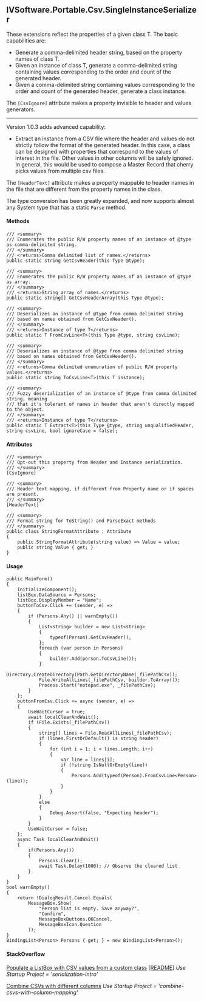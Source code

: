 ## IVSoftware.Portable.Csv.SingleInstanceSerializer

These extensions reflect the properties of a given class T. The basic capabilities are:

- Generate a comma-delimited header string, based on the property names of class T.
- Given an instance of class T, generate a comma-delimited string containing values corresponding to the order and count of the generated header.
- Given a comma-delimited string containing values corresponding to the order and count of the generated header, generate a class instance.

The `[CsvIgnore]` attribute makes a property invisible to header and values generators.

___

Version 1.0.3 adds advanced capability:

- Extract an instance from a CSV file where the header and values do not strictly follow the format of the generated header. In this case, a class can be designed with properties that correspond to the values of interest in the file. Other values in other columns will be safely ignored. In general, this would be used to compose a Master Record that cherry picks values from multiple csv files.

The `[HeaderText]` attribute makes a property mappable to header names in the file that are different from the property names in the class.

The type conversion has been greatly expanded, and now supports almost any System type that has a static `Parse` method.


#### Methods
```
/// <summary>
/// Enumerates the public R/W property names of an instance of @type as comma-delimited string.
/// </summary>
/// <returns>Comma delimited list of names.</returns>
public static string GetCsvHeader(this Type @type);

/// <summary>
/// Enumerates the public R/W property names of an instance of @type as array.
/// </summary>
/// <returns>String array of names.</returns>
public static string[] GetCsvHeaderArray(this Type @type);

/// <summary>
/// Deserializes an instance of @type from comma delimited string 
/// based on names obtained from GetCsvHeader().
/// </summary>
/// <returns>Instance of type T</returns>
public static T FromCsvLine<T>(this Type @type, string csvLine);

/// <summary>
/// Deserializes an instance of @type from comma delimited string 
/// based on names obtained from GetCsvHeader().
/// </summary>
/// <returns>Comma delimited enumuration of public R/W property values.</returns>
public static string ToCsvLine<T>(this T instance);

/// <summary>
/// Fuzzy deserialization of an instance of @type from comma delimited string, meaning
/// that it's tolerant of names in header that aren't directly mapped to the object.
/// </summary>
/// <returns>Instance of type T</returns>
public static T Extract<T>(this Type @type, string unqualifiedHeader, string csvLine, bool ignoreCase = false);
```

#### Attributes

```
/// <summary>
/// Opt-out this property from Header and Instance serialization.
/// </summary>
[CsvIgnore]

/// <summary>
/// Header text mapping, if different from Property name or if spaces are present.
/// </summary>
[HeaderText]

/// <summary>
/// Format string for ToString() and ParseExact methods
/// </summary>
public class StringFormatAttribute : Attribute
{
    public StringFormatAttribute(string value) => Value = value;
    public string Value { get; }
}
```

#### Usage


```
public MainForm()
{
    InitializeComponent();
    listBox.DataSource = Persons;
    listBox.DisplayMember = "Name";
    buttonToCsv.Click += (sender, e) =>
    {
        if (Persons.Any() || warnEmpty())
        {
            List<string> builder = new List<string>
            {
                typeof(Person).GetCsvHeader(),
            };
            foreach (var person in Persons)
            {
                builder.Add(person.ToCsvLine());
            }
            Directory.CreateDirectory(Path.GetDirectoryName(_filePathCsv));
            File.WriteAllLines(_filePathCsv, builder.ToArray());
            Process.Start("notepad.exe", _filePathCsv);
        }
    };
    buttonFromCsv.Click += async (sender, e) =>
    {
        UseWaitCursor = true;
        await localClearAndWait();
        if (File.Exists(_filePathCsv))
        {
            string[] lines = File.ReadAllLines(_filePathCsv);
            if (lines.FirstOrDefault() is string header)
            {
                for (int i = 1; i < lines.Length; i++)
                {
                    var line = lines[i];
                    if (!string.IsNullOrEmpty(line))
                    {
                        Persons.Add(typeof(Person).FromCsvLine<Person>(line));
                    }
                }
            }
            else
            {
                Debug.Assert(false, "Expecting header");
            }
        }
        UseWaitCursor = false;
    };
    async Task localClearAndWait()
    {
        if(Persons.Any())
        {
            Persons.Clear();
            await Task.Delay(1000); // Observe the cleared list
        }
    }
}
bool warnEmpty()
{
    return !DialogResult.Cancel.Equals(
        MessageBox.Show(
            "Person list is empty. Save anyway?",
            "Confirm",
            MessageBoxButtons.OKCancel,
            MessageBoxIcon.Question
        ));
}
BindingList<Person> Persons { get; } = new BindingList<Person>();
```

#### StackOverflow

[Populate a ListBox with CSV values from a custom class](https://stackoverflow.com/q/77514872/5438626) [[README](https://github.com/IVSoftware/serialization-binding-intro)]
_Use Startup Project = 'serialization-intro'_

[Combine CSVs with different columns](https://stackoverflow.com/q/77696298/5438626)
_Use Startup Project = 'combine-csvs-with-column-mapping'_